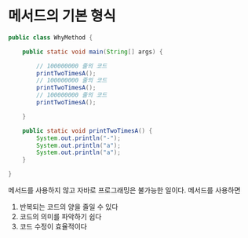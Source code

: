 # 메서드의 기본 형식

```java
public class WhyMethod {

    public static void main(String[] args) {

        // 100000000 줄의 코드
        printTwoTimesA();
        // 100000000 줄의 코드
        printTwoTimesA();
        // 100000000 줄의 코드
        printTwoTimesA();

    }

    public static void printTwoTimesA() {
        System.out.println("-");
        System.out.println("a");
        System.out.println("a");
    }

}
```

메서드를 사용하지 않고 자바로 프로그래밍은 불가능한 일이다. 메서드를 사용하면

1. 반복되는 코드의 양을 줄일 수 있다
2. 코드의 의미를 파악하기 쉽다
3. 코드 수정이 효율적이다